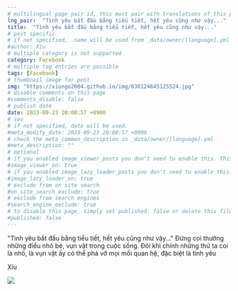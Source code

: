 ```yaml
---
# multilingual page pair id, this must pair with translations of this page. (This name must be unique)
lng_pair:  "Tình yêu bắt đầu bằng tiểu tiết, hết yêu cũng như vậy..." 
title:  "Tình yêu bắt đầu bằng tiểu tiết, hết yêu cũng như vậy..." 
# post specific
# if not specified, .name will be used from _data/owner/[language].yml
#author: Xíu
# multiple category is not supported
category: Facebook
# multiple tag entries are possible
tags: [Facebook]
# thumbnail image for post
img: "https://xiungo2004.github.io/img/638124645125524.jpg"
# disable comments on this page
#comments_disable: false
# publish date
date: 2023-09-23 20:00:57 +0900
# seo
# if not specified, date will be used.
#meta_modify_date: 2023-09-23 20:00:57 +0900
# check the meta_common_description in _data/owner/[language].yml
#meta_description: ""
# optional
# if you enabled image_viewer_posts you don't need to enable this. This is only if image_viewer_posts = false
#image_viewer_on: true
# if you enabled image_lazy_loader_posts you don't need to enable this. This is only if image_lazy_loader_posts = false
#image_lazy_loader_on: true
# exclude from on site search
#on_site_search_exclude: true
# exclude from search engines
#search_engine_exclude: true
# to disable this page, simply set published: false or delete this file
#published: false
---
```

"Tình yêu bắt đầu bằng tiểu tiết, hết yêu cũng như vậy..."
Đừng coi thường những điều nhỏ bé, vụn vặt trong cuộc sống. Đôi khi chính những thứ ta coi là nhỏ, là vụn vặt ấy có thể phá vỡ mọi mối quan hệ, đặc biệt là tình yêu

Xíu
<!-- outline-end -->
<img src= "https://xiungo2004.github.io/img/638124645125524.jpg">

